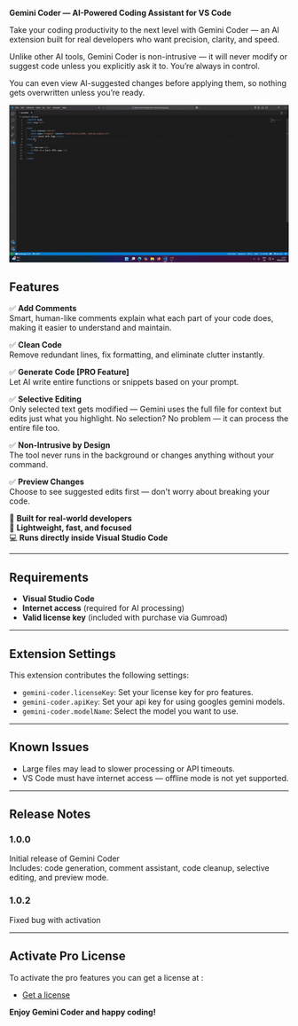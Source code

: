 **Gemini Coder — AI-Powered Coding Assistant for VS Code**

Take your coding productivity to the next level with Gemini Coder — an AI extension built for real developers who want precision, clarity, and speed.

Unlike other AI tools, Gemini Coder is non-intrusive — it will never modify or suggest code unless you explicitly ask it to. You’re always in control.

You can even view AI-suggested changes before applying them, so nothing gets overwritten unless you’re ready.


![Demo of the tool](images/demo1.gif)

## Features

✅ **Add Comments**  
Smart, human-like comments explain what each part of your code does, making it easier to understand and maintain.

✅ **Clean Code**  
Remove redundant lines, fix formatting, and eliminate clutter instantly.

✅ **Generate Code [PRO Feature]**  
Let AI write entire functions or snippets based on your prompt.

✅ **Selective Editing**  
Only selected text gets modified — Gemini uses the full file for context but edits just what you highlight. No selection? No problem — it can process the entire file too.

✅ **Non-Intrusive by Design**  
The tool never runs in the background or changes anything without your command.

✅ **Preview Changes**  
Choose to see suggested edits first — don't worry about breaking your code.

🧠 **Built for real-world developers**  
🚀 **Lightweight, fast, and focused**  
💻 **Runs directly inside Visual Studio Code**

---

## Requirements

- **Visual Studio Code**
- **Internet access** (required for AI processing)
- **Valid license key** (included with purchase via Gumroad)

---

## Extension Settings

This extension contributes the following settings:

- `gemini-coder.licenseKey`: Set your license key for pro features.
- `gemini-coder.apiKey`: Set your api key for using googles gemini models.
- `gemini-coder.modelName`: Select the model you want to use.

---

## Known Issues

- Large files may lead to slower processing or API timeouts.
- VS Code must have internet access — offline mode is not yet supported.

---

## Release Notes

### 1.0.0

Initial release of Gemini Coder  
Includes: code generation, comment assistant, code cleanup, selective editing, and preview mode.

### 1.0.2

Fixed bug with activation

---

## Activate Pro License

To activate the pro features you can get a license at :

- [Get a license](https://gum.new/gum/cma3z94st001203l4fjbycq6z)

**Enjoy Gemini Coder and happy coding!**

